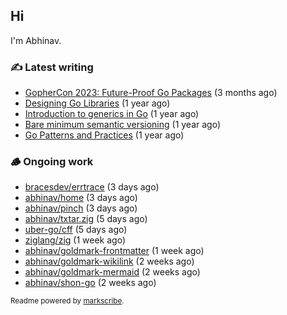 ## Hi

I'm Abhinav.

### ✍️ Latest writing


- [GopherCon 2023: Future-Proof Go Packages](https://abhinavg.net/2023/09/27/future-proof-packages/) (3 months ago)
- [Designing Go Libraries](https://abhinavg.net/2022/12/06/designing-go-libraries/) (1 year ago)
- [Introduction to generics in Go](https://abhinavg.net/2022/11/23/generics-intro/) (1 year ago)
- [Bare minimum semantic versioning](https://abhinavg.net/2022/11/07/semver/) (1 year ago)
- [Go Patterns and Practices](https://abhinavg.net/2022/09/19/go-patterns-and-practices-talk/) (1 year ago)

### 🪵 Ongoing work


- [bracesdev/errtrace](https://github.com/bracesdev/errtrace) (3 days ago)
- [abhinav/home](https://github.com/abhinav/home) (3 days ago)
- [abhinav/pinch](https://github.com/abhinav/pinch) (3 days ago)
- [abhinav/txtar.zig](https://github.com/abhinav/txtar.zig) (5 days ago)
- [uber-go/cff](https://github.com/uber-go/cff) (5 days ago)
- [ziglang/zig](https://github.com/ziglang/zig) (1 week ago)
- [abhinav/goldmark-frontmatter](https://github.com/abhinav/goldmark-frontmatter) (1 week ago)
- [abhinav/goldmark-wikilink](https://github.com/abhinav/goldmark-wikilink) (2 weeks ago)
- [abhinav/goldmark-mermaid](https://github.com/abhinav/goldmark-mermaid) (2 weeks ago)
- [abhinav/shon-go](https://github.com/abhinav/shon-go) (2 weeks ago)

<sub>Readme powered by [markscribe](https://github.com/muesli/markscribe).</sub>
